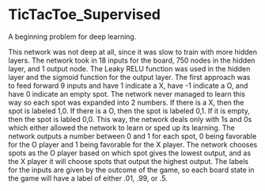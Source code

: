 # TicTacToe_Supervised
A beginning problem for deep learning.

This network was not deep at all, since it was slow to train with more hidden layers.
The network took in 18 inputs for the board, 750 nodes in the hidden layer, and 1 output node.
The Leaky RELU function was used in the hidden layer and the sigmoid function for the output layer.
The first approach was to feed forward 9 inputs and have 1 indicate a X, have -1 indicate a O, and have 0 indicate an empty spot.
The network never managed to learn this way so each spot was expanded into 2 numbers.
If there is a X, then the spot is labeled 1,0.
If there is a O, then the spot is labeled 0,1.
If it is empty, then the spot is labled 0,0.
This way, the network deals only with 1s and 0s which either allowed the network to learn or sped up its learning.
The network outputs a number between 0 and 1 for each spot, 0 being favorable for the O player and 1 being favorable for the X player.
The network chooses spots as the O player based on which spot gives the lowest output, and as the X player it will choose spots that output the highest output.
The labels for the inputs are given by the outcome of the game, so each board state in the game will have a label of either .01, .99, or .5.
